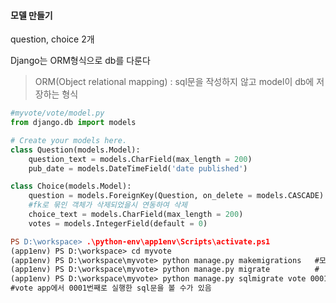 #### 모델 만들기

question, choice 2개

Django는 ORM형식으로 db를 다룬다

> ORM(Object relational mapping) : sql문을 작성하지 않고 model이 db에 저장하는 형식

```python
#myvote/vote/model.py
from django.db import models

# Create your models here.
class Question(models.Model):
    question_text = models.CharField(max_length = 200)
    pub_date = models.DateTimeField('date published')

class Choice(models.Model):
    question = models.ForeignKey(Question, on_delete = models.CASCADE)
    #fk로 묶인 객체가 삭제되었을시 연동하여 삭제
    choice_text = models.CharField(max_length = 200)
    votes = models.IntegerField(default = 0)
```

```l
PS D:\workspace> .\python-env\app1env\Scripts\activate.ps1
(app1env) PS D:\workspace> cd myvote
(app1env) PS D:\workspace\myvote> python manage.py makemigrations	#모델 생성
(app1env) PS D:\workspace\myvote> python manage.py migrate			#
(app1env) PS D:\workspace\myvote> python manage.py sqlmigrate vote 0001
#vote app에서 0001번째로 실행한 sql문을 볼 수가 있음
```

